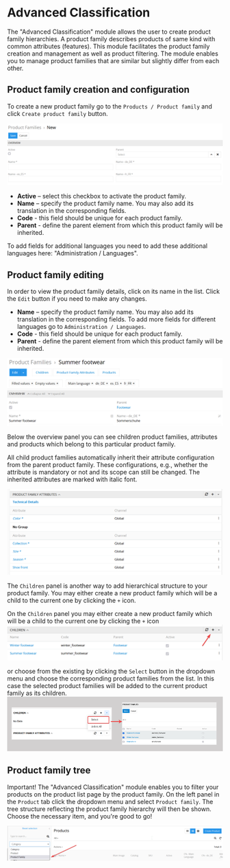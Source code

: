 # Advanced Classification

The "Advanced Classification" module allows the user to create product family hierarchies. A product family describes products of same kind with common attributes (features). This module facilitates the product family creation and management as well as product filtering. The module enables you to manage product families that are similar but slightly differ from each other. 

## Product family creation and configuration

To create a new product family go to the `Products / Product family` and click `Create product family` button.

![Export feed cfg file](_assets/advanced-classification/create_product_family_with_parent.png)

- **Active** – select this checkbox to activate the product family.
- **Name** – specify the product family name. You may also add its translation in the corresponding fields. 
- **Code** - this field should be unique for each product family.
- **Parent** - define the parent element from which this product family will be inherited.

To add fields for additional languages you need to add these additional languages here: "Administration / Languages".

## Product family editing

In order to view the product family details, click on its name in the list. Click the `Edit` button if you need to make any changes.

- **Name** – specify the product family name. You may also add its translation in the corresponding fields. To add more fields for different languages go to `Administration / Languages`.
- **Code** - this field should be unique for each product family.
- **Parent** - define the parent element from which this product family will be inherited.

![Export feed cfg file](_assets/advanced-classification/edit_product_family.png)

Below the overview panel you can see children product families, attributes and products which belong to this particular product family. 

All child product families automatically inherit their attribute configuration from the parent product family. These configurations, e.g., whether the attribute is mandatory or not and its scope can still be changed. The inherited attributes are marked with italic font.

![Export feed cfg file](_assets/advanced-classification/inherited_attributes.png)

The `Children` panel is another way to add hierarchical structure to your product family. You may either create a new product family which will be a child to the current one by clicking the `+` icon.

On the `Children` panel you may either create a new product family which will be a child to the current one by clicking the `+` icon
![Export feed cfg file](_assets/advanced-classification/create_new_child.png)

or choose from the existing by clicking the `Select` button in the dropdown menu and choose the corresponding product families from the list. In this case the selected product families will be added to the current product family as its children.
![Export feed cfg file](_assets/advanced-classification/select_product_family_children.png)

## Product family tree

Important! The "Advanced Classification" module enables you to filter your products on the product list page by the product family. On the left panel in the `Product` tab click the dropdown menu and select `Product family`. The tree structure reflecting the product family hierarchy will then be shown. Choose the necessary item, and you're good to go!

![Export feed cfg file](_assets/advanced-classification/sort_by_product_family.png)

